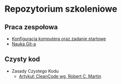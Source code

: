 ﻿# Repozytorium szkoleniowe

## Praca zespołowa

* [Konfiguracja komputera oraz zadanie startowe](./docs/Starter.md)
* [Nauka Git-a](./docs/GitLearn.md)

## Czysty kod

* Zasady Czystego Kodu
	* [Artykuł: CleanCode wg, Robert C. Martin ](./docs/RobertMartinCleanCode.md)
